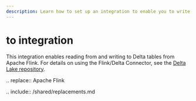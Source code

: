 ```yaml
---
description: Learn how to set up an integration to enable you to write Delta tables from <Flink>.
---
```


# <Delta> to <Flink> integration

This integration enables reading from and writing to Delta tables from Apache Flink. For details on using the Flink/Delta Connector, see the [Delta Lake repository](https://github.com/delta-io/delta/tree/master/connectors/flink).

.. <Flink> replace:: Apache Flink

.. include:: /shared/replacements.md
